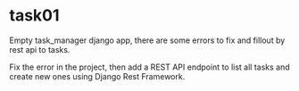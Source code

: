 # task01
Empty task_manager django app, there are some errors to fix and fillout by rest api to tasks.

Fix the error in the project, then add a REST API endpoint to list all tasks and create new ones using Django Rest Framework.
